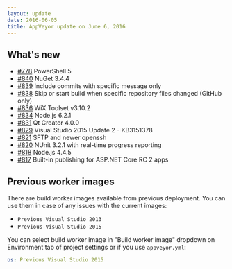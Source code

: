 ```yaml
---
layout: update
date: 2016-06-05
title: AppVeyor update on June 6, 2016
---
```


## What's new

* [#778](https://github.com/appveyor/ci/issues/778) PowerShell 5
* [#840](https://github.com/appveyor/ci/issues/840) NuGet 3.4.4
* [#839](https://github.com/appveyor/ci/issues/839) Include commits with specific message only
* [#838](https://github.com/appveyor/ci/issues/838) Skip or start build when specific repository files changed (GitHub only)
* [#836](https://github.com/appveyor/ci/issues/836) WiX Toolset v3.10.2
* [#834](https://github.com/appveyor/ci/issues/834) Node.js 6.2.1
* [#831](https://github.com/appveyor/ci/issues/831) Qt Creator 4.0.0
* [#829](https://github.com/appveyor/ci/issues/829) Visual Studio 2015 Update 2 - KB3151378
* [#821](https://github.com/appveyor/ci/issues/821) SFTP and newer openssh
* [#820](https://github.com/appveyor/ci/issues/820) NUnit 3.2.1 with real-time progress reporting
* [#818](https://github.com/appveyor/ci/issues/818) Node.js 4.4.5
* [#817](https://github.com/appveyor/ci/issues/817) Built-in publishing for ASP.NET Core RC 2 apps


## Previous worker images

There are build worker images available from previous deployment. You can use them in case of any issues with the current images:

* `Previous Visual Studio 2013`
* `Previous Visual Studio 2015`

You can select build worker image in "Build worker image" dropdown on Environment tab of project settings or if you use `appveyor.yml`:

```yaml
os: Previous Visual Studio 2015
```
